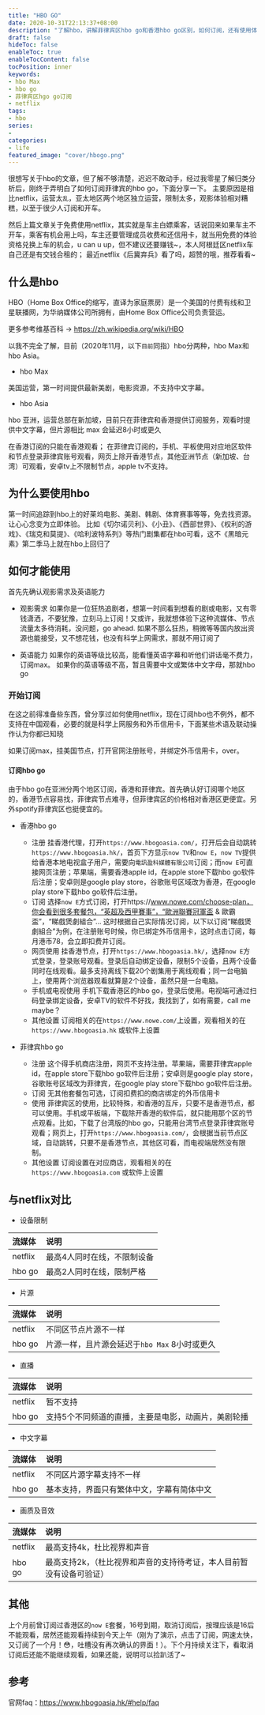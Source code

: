```yaml
---
title: "HBO GO"
date: 2020-10-31T22:13:37+08:00
description: "了解hbo，讲解菲律宾区hbo go和香港hbo go区别，如何订阅，还有使用体验"
draft: false
hideToc: false
enableToc: true
enableTocContent: false
tocPosition: inner
keywords:
- hbo Max
- hbo go
- 菲律宾区hgo go订阅
- netflix
tags:
- hbo
series:
-
categories:
- life
featured_image: "cover/hbogo.png"
---
```


很想写关于hbo的文章，但了解不够清楚，迟迟不敢动手，经过我零星了解归类分析后，刚终于弄明白了如何订阅菲律宾的hbo go，下面分享一下。
主要原因是相比netflix，运营太`乱`，亚太地区两个地区独立运营，限制太多，观影体验相对糟糕，以至于很少人订阅和开车。

然后上篇文章关于免费使用netflix，其实就是车主白嫖乘客，话说回来如果车主不开车，乘客有机会用上吗，车主还要管理成员收费和还信用卡，就当用免费的体验资格兑换上车的机会，u can u up，但不建议还要赚钱~，本人阿根廷区netflix车自己还是有交钱合租的；
最近netflix《后冀弃兵》看了吗，超赞的哦，推荐看看~

## 什么是hbo

HBO（Home Box Office的缩写，直译为家庭票房）是一个美国的付费有线和卫星联播网，为华纳媒体公司所拥有，由Home Box Office公司负责营运。

更多参考维基百科 -> https://zh.wikipedia.org/wiki/HBO

以我不完全了解，目前（2020年11月，以下`目前`同指）hbo分两种，hbo Max和hbo Asia。

- hbo Max

美国运营，第一时间提供最新美剧，电影资源，不支持中文字幕。

- hbo Asia

hbo 亚洲，运营总部在新加坡，目前只在菲律宾和香港提供订阅服务，观看时提供中文字幕，但片源相比 max 会延迟8小时或更久

在香港订阅的只能在香港观看；
在菲律宾订阅的，手机、平板使用对应地区软件和节点登录菲律宾账号观看，网页上除开香港节点，其他亚洲节点（新加坡、台湾）可观看，安卓tv上不限制节点，apple tv不支持。

## 为什么要使用hbo

第一时间追踪到hbo上的好莱坞电影、美剧、韩剧、体育赛事等等，免去找资源。让心心念变为立即体验。
比如《切尔诺贝利》、《小丑》、《西部世界》、《权利的游戏》、《瑞克和莫提》、《哈利波特系列》等热门剧集都在hbo可看，这不《黑暗元素》第二季马上就在hbo上回归了

## 如何才能使用

首先先确认观影需求及英语能力

- 观影需求
如果你是一位狂热追剧者，想第一时间看到想看的剧或电影，又有零钱潇洒，不要犹豫，立刻马上订阅！又或许，我就想体验下这种流媒体、节点流量太多待消耗，没问题，go ahead.
如果不那么狂热，稍微等等国内放出资源也能接受，又不想花钱，也没有科学上网需求，那就不用订阅了

- 英语能力
如果你的英语等级比较高，能看懂英语字幕和听他们讲话毫不费力，订阅max。
如果你的英语等级不高，暂且需要中文或繁体中文字母，那就hbo go

### 开始订阅

在这之前得准备些东西，曾分享过如何使用netflix，现在订阅hbo也不例外，都不支持在中国观看，必要的就是科学上网服务和外币信用卡，下面某些术语及联动操作认为你都已知晓

如果订阅max，挂美国节点，打开官网注册账号，并绑定外币信用卡，over。

#### 订阅hbo go

由于hbo go在亚洲分两个地区订阅，香港和菲律宾。首先确认好订阅哪个地区的，香港节点容易找，菲律宾节点难寻，但菲律宾区的价格相对香港区更便宜。另外spotify菲律宾区也挺便宜的。

- 香港hbo go
    - 注册
    挂香港代理，打开`https://www.hbogoasia.com/`，打开后会自动跳转`https://www.hbogoasia.hk/`，首页下方显示`now TV`和`now E`，`now TV`提供给香港本地电视盒子用户，需要向`電訊盈科媒體有限公司`订阅；而`now E`可直接网页注册；苹果端，需要香港apple id，在apple store下载hbo go软件后注册；安卓则是google play store，谷歌账号区域改为香港，在google play store下载hbo go软件后注册。
    - 订阅
    选择`now E`方式订阅，打开https://www.nowe.com/choose-plan，你会看到很多套餐包，“英超及西甲賽事”，“歐洲聯賽冠軍盃 & 歐霸盃”，“睇戲煲劇組合”...
    这时根据自己实际情况订阅，以下以订阅“睇戲煲劇組合”为例，在注册账号时候，你已绑定外币信用卡，这时点击订阅，每月港币78，会立即扣费并订阅。
    - 网页使用
    挂香港节点，打开`https://www.hbogoasia.hk/`，选择`now E`方式登录，登录账号观看。登录后自动绑定设备，限制5个设备，且两个设备同时在线观看。最多支持离线下载20个剧集用于离线观看；同一台电脑上，使用两个浏览器观看就算是2个设备，虽然只是一台电脑。
    - 手机或电视使用
    手机下载香港区的hbo go，登录后使用。电视端可通过扫码登录绑定设备，安卓TV的软件不好找，我找到了，如有需要，call me maybe？
    - 其他设置
    订阅相关的在`https://www.nowe.com/`上设置，观看相关的在`https://www.hbogoasia.hk` 或软件上设置

- 菲律宾hbo go
    - 注册
    这个得手机商店注册，网页不支持注册。苹果端，需要菲律宾apple id，在apple store下载hbo go软件后注册；安卓则是google play store，谷歌账号区域改为菲律宾，在google play store下载hbo go软件后注册。
    - 订阅
    无其他套餐包可选，订阅扣费扣的商店绑定的外币信用卡
    - 使用
   菲律宾区的使用，比较特殊，和香港的互斥，只要不是香港节点，都可以使用。手机或平板端，下载除开香港的软件后，就只能用那个区的节点观看。比如，下载了台湾版的hbo go，只能用台湾节点登录菲律宾账号观看；网页上，打开`https://www.hbogoasia.com/`，会根据当前节点区域，自动跳转，只要不是香港节点，其他区可看，而电视端居然没有限制。
   - 其他设置
   订阅设置在对应商店，观看相关的在`https://www.hbogoasia.com` 或软件上设置

## 与netflix对比

- 设备限制

|流媒体|说明|
|:----    |:---|
|netflix | 最高4人同时在线，不限制设备 |
|hbo go |最高2人同时在线，限制严格  |

- 片源

|流媒体|说明|
|:----    |:---|
|netflix | 不同区节点片源不一样 |
|hbo go |片源一样，且片源会延迟于`hbo Max` 8小时或更久|

- 直播

|流媒体|说明|
|:----    |:---|
|netflix | 暂不支持 |
|hbo go |支持5个不同频道的直播，主要是电影，动画片，美剧轮播|

- 中文字幕

|流媒体|说明|
|:----    |:---|
|netflix | 不同区片源字幕支持不一样 |
|hbo go |基本支持，界面只有繁体中文，字幕有简体中文|

- 画质及音效

|流媒体|说明|
|:----    |:---|
|netflix | 最高支持4k，杜比视界和声音 |
|hbo go |最高支持2k，（杜比视界和声音的支持待考证，本人目前暂没有设备可验证）|

## 其他

上个月前曾订阅过香港区的`now E`套餐，16号到期，取消订阅后，按理应该是16后不能观看，居然还能观看持续到今天上午（刚为了演示，点击了订阅，网速太快，又订阅了一个月！😳，吐槽没有再次确认的界面！）。下个月持续关注下，看取消订阅后还能不能继续观看，如果还能，说明可以捡趴活了~

## 参考

官网faq：https://www.hbogoasia.hk/#help/faq

